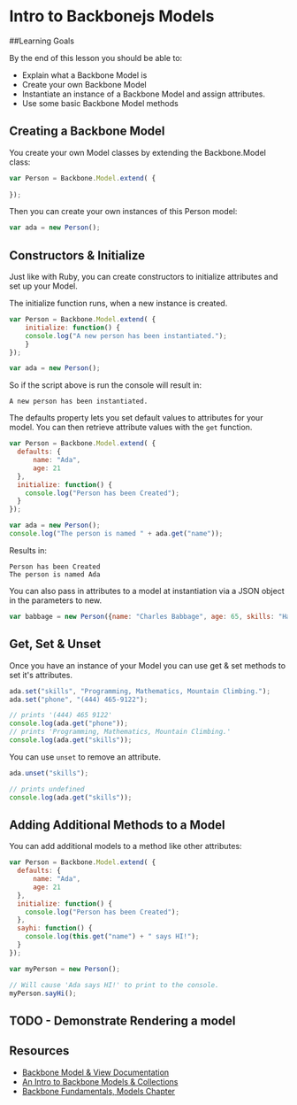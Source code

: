 
# Intro to Backbonejs Models

##Learning Goals

By the end of this lesson you should be able to:

- Explain what a Backbone Model is
- Create your own Backbone Model
- Instantiate an instance of a Backbone Model and assign attributes.
- Use some basic Backbone Model methods

## Creating a Backbone Model

You create your own Model classes by extending the Backbone.Model class:

```javascript
var Person = Backbone.Model.extend( {
  
});

```

Then you can create your own instances of this Person model:

```javascript
var ada = new Person();
```

## Constructors & Initialize

Just like with Ruby, you can create constructors to initialize attributes and set up your Model.  

The initialize function runs, when a new instance is created.

```javascript
var Person = Backbone.Model.extend( {
    initialize: function() {
    console.log("A new person has been instantiated.");
  	}
});

var ada = new Person();
```

So if the script above is run the console will result in:

```console
A new person has been instantiated.
```

The defaults property lets you set default values to attributes for your model.  You can then retrieve attribute values with the `get` function.  

```javascript
var Person = Backbone.Model.extend( {
  defaults: {
      name: "Ada",
      age: 21
  },
  initialize: function() {
    console.log("Person has been Created");
  }
});

var ada = new Person();
console.log("The person is named " + ada.get("name"));
```

Results in:

```console
Person has been Created
The person is named Ada
```

You can also pass in attributes to a model at instantiation via a JSON object in the parameters to new.

```javascript
var babbage = new Person({name: "Charles Babbage", age: 65, skills: "Hardware Design, Mathematics, Flower Arrangement."});
```

## Get, Set & Unset

Once you have an instance of your Model you can use get & set methods to set it's attributes.

```javascript
ada.set("skills", "Programming, Mathematics, Mountain Climbing.");
ada.set("phone", "(444) 465-9122");

// prints '(444) 465 9122'
console.log(ada.get("phone"));
// prints 'Programming, Mathematics, Mountain Climbing.'
console.log(ada.get("skills"));

```

You can use `unset` to remove an attribute.
```javascript
ada.unset("skills");

// prints undefined
console.log(ada.get("skills"));
```

## Adding Additional Methods to a Model

You can add additional models to a method like other attributes:

```javascript
var Person = Backbone.Model.extend( {
  defaults: {
      name: "Ada",
      age: 21
  },
  initialize: function() {
    console.log("Person has been Created");
  },
  sayhi: function() {
    console.log(this.get("name") + " says HI!");
  }
});

var myPerson = new Person();

// Will cause 'Ada says HI!' to print to the console.
myPerson.sayHi();
```

## TODO - Demonstrate Rendering a model

## Resources
- [Backbone Model & View Documentation](http://backbonejs.org/#Model-View-separation)
-  [An Intro to Backbone Models & Collections](http://liquidmedia.org/blog/2011/01/backbone-js-part-1/)
-  [Backbone Fundamentals, Models Chapter](https://addyosmani.com/backbone-fundamentals/#models-1)


  